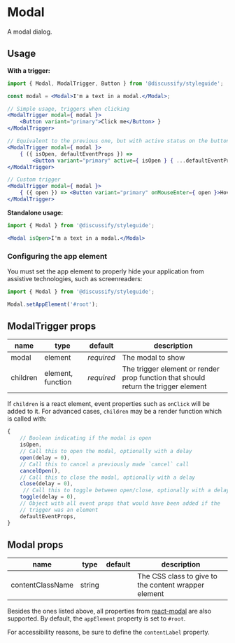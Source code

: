 # Modal

A modal dialog.

## Usage

**With a trigger:**

```jsx
import { Modal, ModalTrigger, Button } from '@discussify/styleguide';

const modal = <Modal>I'm a text in a modal.</Modal>;

// Simple usage, triggers when clicking
<ModalTrigger modal={ modal }>
    <Button variant="primary">Click me</Button> }
</ModalTrigger>

// Equivalent to the previous one, but with active status on the button
<ModalTrigger modal={ modal }>
    { ({ isOpen, defaultEventProps }) =>
        <Button variant="primary" active={ isOpen } { ...defaultEventProps }>Click me</Button> }
</ModalTrigger>

// Custom trigger
<ModalTrigger modal={ modal }>
    { ({ open }) => <Button variant="primary" onMouseEnter={ open }>Hover me</Button> }
</ModalTrigger>
```

**Standalone usage:**

```jsx
import { Modal } from '@discussify/styleguide';

<Modal isOpen>I'm a text in a modal.</Modal>
```

### Configuring the app element

You must set the app element to properly hide your application from assistive technologies, such as screenreaders:

```js
import { Modal } from '@discussify/styleguide';

Modal.setAppElement('#root');
```

## ModalTrigger props

| name | type | default | description |
| ---- | ---- | ------- | ----------- |
| modal | element | *required* | The modal to show |
| children | element, function | *required* | The trigger element or render prop function that should return the trigger element |

If `children` is a react element, event properties such as `onClick` will be added to it.
For advanced cases, `children` may be a render function which is called with:

```js
{
    // Boolean indicating if the modal is open
    isOpen,
    // Call this to open the modal, optionally with a delay
    open(delay = 0),
    // Call this to cancel a previously made `cancel` call
    cancelOpen(),
    // Call this to close the modal, optionally with a delay
    close(delay = 0),
     // Call this to toggle between open/close, optionally with a delay
    toggle(delay = 0),
    // Object with all event props that would have been added if the
    // trigger was an element
    defaultEventProps,
}
```

## Modal props

| name | type | default | description |
| ---- | ---- | ------- | ----------- |
| contentClassName | string | | The CSS class to give to the content wrapper element |

Besides the ones listed above, all properties from [react-modal](http://reactcommunity.org/react-modal/#usage) are also supported.
By default, the `appElement` property is set to `#root`.

For accessibility reasons, be sure to define the `contentLabel` property.
